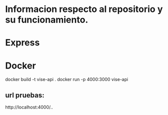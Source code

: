 # Informacion respecto al repositorio y su funcionamiento.

# Express


# Docker
docker build -t vise-api .
docker run -p 4000:3000 vise-api

## url pruebas:
http://localhost:4000/..
